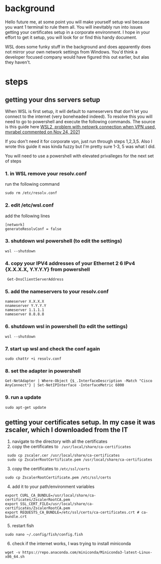 # background
Hello future me, at some point you will make yourself setup wsl because you want 1 terminal to rule them all. You will inevitably run into issues getting your certificates setup in a corporate environment. I hope in your effort to get it setup, you will look for or find this handy document.

WSL does some funky stuff in the background and does apparently does not mirror your own network settings from Windows. You'd think a developer focused company would have figured this out earlier, but alas they haven't. 

# steps 
## getting your dns servers setup
When WSL is first setup, it will default to nameservers that don't let you connect to the internet (very boneheaded indeed). To resolve this you will need to go to powershell and execute the following commands. The source is this guide here [WSL2, problem with netowrk connection when VPN used, mvrabel commented on Nov 24, 2021](https://github.com/microsoft/WSL/issues/5068#issuecomment-977826249)

If you don't need it for corporate vpn, just run through steps 1,2,3,5. Also I wrote this guide it was kinda fuzzy but I'm pretty sure 1-3, 5 was what I did.

You will need to use a powershell with elevated privalleges for the next set of steps
### 1. in WSL remove your resolv.conf
run the following command
```
sudo rm /etc/resolv.conf
```
### 2. edit /etc/wsl.conf 
add the following lines
```
[network]
generateResolvConf = false
```

### 3. shutdown wsl powershell (to edit the settings) 
``` 
wsl --shutdown
```
### 4. copy your IPV4 addresses of your Ethernet 2 6 IPv4 {X.X.X.X, Y.Y.Y.Y} from powershell
```
 Get-DnsClientServerAddress
```
### 5. add the nameservers to your resolv.conf
``` 
nameserver X.X.X.X
nnameserver Y.Y.Y.Y
nameserver 1.1.1.1
nameserver 8.8.8.8
```
### 6. shutdown wsl in powershell (to edit the settings) 
``` 
wsl --shutdown
```
### 7. start up wsl and check the conf again
```
sudo chattr +i resolv.conf
```
### 8. set the adapter in powershell
```
Get-NetAdapter | Where-Object {$_.InterfaceDescription -Match "Cisco AnyConnect"} | Set-NetIPInterface -InterfaceMetric 6000
```
### 9. run a update
```
sudo apt-get update
```

## getting your certificates setup. In my case it was zscaler, which I downloaded from the IT
1. navigate to the directory with all the certificates
2. copy the certificates to ` /usr/local/share/ca-certificates`
```
 sudo cp zscaler.cer /usr/local/share/ca-certificates
 sudo cp ZscalerRootCertificate.pem /usr/local/share/ca-certificates
```
3. copy the certificates to `/etc/ssl/certs `
```
sudo cp ZscalerRootCertificate.pem /etc/ssl/certs
```
4. add it to your path/environment variables
``` 
export CURL_CA_BUNDLE=/usr/local/share/ca-certificates/ZscalerRootCA.pem
export SSL_CERT_FILE=/usr/local/share/ca-certificates/ZscalerRootCA.pem
export REQUESTS_CA_BUNDLE=/etc/ssl/certs/ca-certificates.crt # ca-bundle.crt
```
5. restart fish
``` 
sudo nano ~/.config/fish/config.fish
```
6. check if the internet works, I was trying to install miniconda
```
wget -v https://repo.anaconda.com/miniconda/Miniconda3-latest-Linux-x86_64.sh
```
